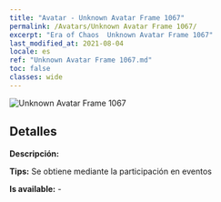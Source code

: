 ```yaml
---
title: "Avatar - Unknown Avatar Frame 1067"
permalink: /Avatars/Unknown Avatar Frame 1067/
excerpt: "Era of Chaos  Unknown Avatar Frame 1067"
last_modified_at: 2021-08-04
locale: es
ref: "Unknown Avatar Frame 1067.md"
toc: false
classes: wide
---
```

 ![Unknown Avatar Frame 1067](/images/a/avatarFrame_67.png)

## Detalles

 **Descripción:**  

 **Tips:** Se obtiene mediante la participación en eventos 

 **Is available:**  - 

